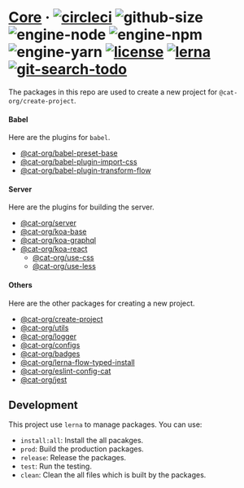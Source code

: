 # [Core][homepage] · <!-- badges.start -->[![circleci][circleci-image]][circleci-link] ![github-size][github-size-image] ![engine-node][engine-node-image] ![engine-npm][engine-npm-image] ![engine-yarn][engine-yarn-image] [![license][license-image]][license-link] [![lerna][lerna-image]][lerna-link] [![git-search-todo][git-search-todo-image]][git-search-todo-link]

[circleci-image]: https://img.shields.io/circleci/project/github/cat-org/core/master.svg
[circleci-link]: https://circleci.com/gh/cat-org/core
[github-size-image]: https://img.shields.io/github/repo-size/cat-org/core.svg
[engine-node-image]: https://img.shields.io/badge/node-%3E=%2010.2.1-green.svg
[engine-npm-image]: https://img.shields.io/badge/npm-%3E=%206.1.0-green.svg
[engine-yarn-image]: https://img.shields.io/badge/yarn-%3E=%201.7.0-green.svg
[license-image]: https://img.shields.io/github/license/cat-org/core.svg
[license-link]: ./LICENSE
[lerna-image]: https://img.shields.io/badge/maintained%20with-lerna-cc00ff.svg
[lerna-link]: https://lernajs.io
[git-search-todo-image]: https://img.shields.io/github/search/cat-org/core/todo+-language:markdown?label=todo
[git-search-todo-link]: https://github.com/cat-org/core/search?q=todo+-language:markdown&unscoped_q=todo+-language:markdown

<!-- badges.end -->

[homepage]: https://cat-org.github.io/core/

The packages in this repo are used to create a new project for `@cat-org/create-project`.

#### Babel

Here are the plugins for `babel`.

- [@cat-org/babel-preset-base](./babel/babel-preset-base)
- [@cat-org/babel-plugin-import-css](./babel/babel-plugin-import-css)
- [@cat-org/babel-plugin-transform-flow](./babel/babel-plugin-transform-flow)

#### Server

Here are the plugins for building the server.

- [@cat-org/server](./server/server)
- [@cat-org/koa-base](./server/koa-base)
- [@cat-org/koa-graphql](./server/koa-graphql)
- [@cat-org/koa-react](./server/koa-react)
  - [@cat-org/use-css](./server/use-css)
  - [@cat-org/use-less](./server/use-less)

#### Others

Here are the other packages for creating a new project.

- [@cat-org/create-project](./packages/create-project)
- [@cat-org/utils](./packages/utils)
- [@cat-org/logger](./packages/logger)
- [@cat-org/configs](./packages/configs)
- [@cat-org/badges](./packages/badges)
- [@cat-org/lerna-flow-typed-install](./packages/lerna-flow-typed-instal)
- [@cat-org/eslint-config-cat](./packages/eslint-config-cat)
- [@cat-org/jest](./packages/jest)

## Development

This project use `lerna` to manage packages. You can use:

- `install:all`: Install the all pacakges.
- `prod`: Build the production packages.
- `release`: Release the packages.
- `test`: Run the testing.
- `clean`: Clean the all files which is built by the packages.
